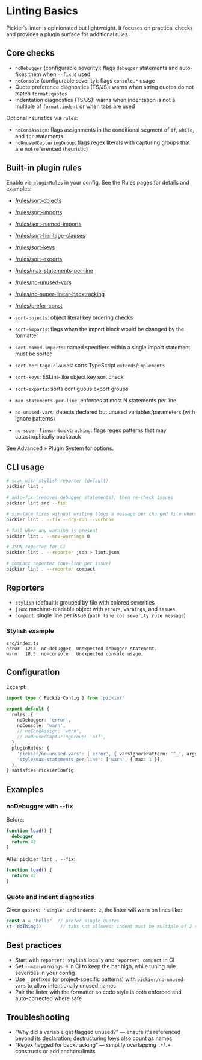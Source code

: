 # Linting Basics

Pickier’s linter is opinionated but lightweight. It focuses on practical checks and provides a plugin surface for additional rules.

## Core checks

- `noDebugger` (configurable severity): flags `debugger` statements and auto-fixes them when `--fix` is used
- `noConsole` (configurable severity): flags `console.*` usage
- Quote preference diagnostics (TS/JS): warns when string quotes do not match `format.quotes`
- Indentation diagnostics (TS/JS): warns when indentation is not a multiple of `format.indent` or when tabs are used

Optional heuristics via `rules`:

- `noCondAssign`: flags assignments in the conditional segment of `if`, `while`, and `for` statements
- `noUnusedCapturingGroup`: flags regex literals with capturing groups that are not referenced (heuristic)

## Built-in plugin rules

Enable via `pluginRules` in your config. See the Rules pages for details and examples:

- [/rules/sort-objects](/rules/sort-objects)
- [/rules/sort-imports](/rules/sort-imports)
- [/rules/sort-named-imports](/rules/sort-named-imports)
- [/rules/sort-heritage-clauses](/rules/sort-heritage-clauses)
- [/rules/sort-keys](/rules/sort-keys)
- [/rules/sort-exports](/rules/sort-exports)
- [/rules/max-statements-per-line](/rules/style-max-statements-per-line)
- [/rules/no-unused-vars](/rules/no-unused-vars)
- [/rules/no-super-linear-backtracking](/rules/regexp-no-super-linear-backtracking)
- [/rules/prefer-const](/rules/prefer-const)

- `sort-objects`: object literal key ordering checks
- `sort-imports`: flags when the import block would be changed by the formatter
- `sort-named-imports`: named specifiers within a single import statement must be sorted
- `sort-heritage-clauses`: sorts TypeScript `extends`/`implements`
- `sort-keys`: ESLint-like object key sort check
- `sort-exports`: sorts contiguous export groups
- `max-statements-per-line`: enforces at most N statements per line
- `no-unused-vars`: detects declared but unused variables/parameters (with ignore patterns)
- `no-super-linear-backtracking`: flags regex patterns that may catastrophically backtrack

See Advanced » Plugin System for options.

## CLI usage

```bash
# scan with stylish reporter (default)
pickier lint .

# auto-fix (removes debugger statements); then re-check issues
pickier lint src --fix

# simulate fixes without writing (logs a message per changed file when verbose)
pickier lint . --fix --dry-run --verbose

# fail when any warning is present
pickier lint . --max-warnings 0

# JSON reporter for CI
pickier lint . --reporter json > lint.json

# compact reporter (one-line per issue)
pickier lint . --reporter compact
```

## Reporters

- `stylish` (default): grouped by file with colored severities
- `json`: machine-readable object with `errors`, `warnings`, and `issues`
- `compact`: single line per issue (`path:line:col severity rule message`)

### Stylish example

```
src/index.ts
error  12:3  no-debugger  Unexpected debugger statement.
warn   18:5  no-console   Unexpected console usage.
```

## Configuration

Excerpt:

```ts
import type { PickierConfig } from 'pickier'

export default {
  rules: {
    noDebugger: 'error',
    noConsole: 'warn',
    // noCondAssign: 'warn',
    // noUnusedCapturingGroup: 'off',
  },
  pluginRules: {
    'pickier/no-unused-vars': ['error', { varsIgnorePattern: '^_', argsIgnorePattern: '^_' }],
    'style/max-statements-per-line': ['warn', { max: 1 }],
  },
} satisfies PickierConfig
```

## Examples

### noDebugger with --fix

Before:

```ts
function load() {
  debugger
  return 42
}
```

After `pickier lint . --fix`:

```ts
function load() {
  return 42
}
```

### Quote and indent diagnostics

Given `quotes: 'single'` and `indent: 2`, the linter will warn on lines like:

```ts
const a = "hello"  // prefer single quotes
\t  doThing()       // tabs not allowed; indent must be multiple of 2 spaces
```

## Best practices

- Start with `reporter: stylish` locally and `reporter: compact` in CI
- Set `--max-warnings 0` in CI to keep the bar high, while tuning rule severities in your config
- Use `_` prefixes (or project-specific patterns) with `pickier/no-unused-vars` to allow intentionally unused names
- Pair the linter with the formatter so code style is both enforced and auto-corrected where safe

## Troubleshooting

- “Why did a variable get flagged unused?” — ensure it’s referenced beyond its declaration; destructuring keys also count as names
- “Regex flagged for backtracking” — simplify overlapping `.*`/`.+` constructs or add anchors/limits
